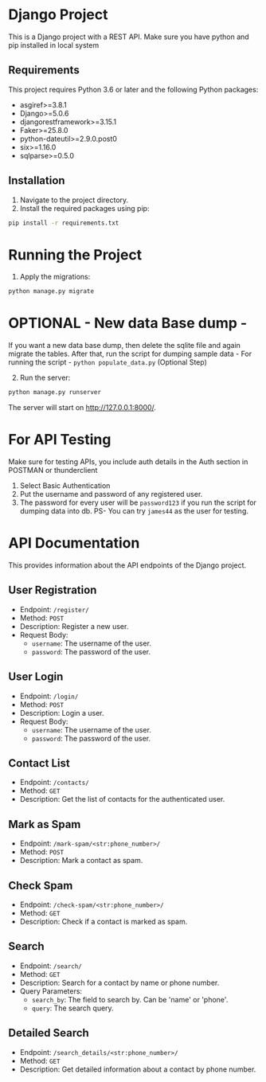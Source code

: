 # Django Project

This is a Django project with a REST API.
Make sure you have python and pip installed in local system

## Requirements
This project requires Python 3.6 or later and the following Python packages:

- asgiref>=3.8.1
- Django>=5.0.6
- djangorestframework>=3.15.1
- Faker>=25.8.0
- python-dateutil>=2.9.0.post0
- six>=1.16.0
- sqlparse>=0.5.0

## Installation
1. Navigate to the project directory.
2. Install the required packages using pip:

```bash
pip install -r requirements.txt
```

# Running the Project
1. Apply the migrations:

``` bash
python manage.py migrate 
```

# OPTIONAL - New data Base dump -
If you want a new data base dump, then delete the sqlite file and again migrate the tables.
After that, run the script for dumping sample data - 
For running the script - ``` python populate_data.py ``` (Optional Step)



2. Run the server:
``` bash 
python manage.py runserver
```
The server will start on http://127.0.0.1:8000/.




# For API Testing
Make sure for testing APIs,  you include auth details in the Auth section in POSTMAN or thunderclient
1. Select Basic Authentication
2. Put the username and password of any registered user. 
3. The password for every user will be ``` password123 ``` if you run the script for dumping data into db.
PS- You can try ```james44``` as the user for testing.


# API Documentation

This provides information about the API endpoints of the Django project.

## User Registration

- Endpoint: `/register/`
- Method: `POST`
- Description: Register a new user.
- Request Body: 
    - `username`: The username of the user.
    - `password`: The password of the user.

## User Login

- Endpoint: `/login/`
- Method: `POST`
- Description: Login a user.
- Request Body: 
    - `username`: The username of the user.
    - `password`: The password of the user.

## Contact List

- Endpoint: `/contacts/`
- Method: `GET`
- Description: Get the list of contacts for the authenticated user.

## Mark as Spam

- Endpoint: `/mark-spam/<str:phone_number>/`
- Method: `POST`
- Description: Mark a contact as spam.

## Check Spam

- Endpoint: `/check-spam/<str:phone_number>/`
- Method: `GET`
- Description: Check if a contact is marked as spam.

## Search

- Endpoint: `/search/`
- Method: `GET`
- Description: Search for a contact by name or phone number.
- Query Parameters: 
    - `search_by`: The field to search by. Can be 'name' or 'phone'.
    - `query`: The search query.

## Detailed Search

- Endpoint: `/search_details/<str:phone_number>/`
- Method: `GET`
- Description: Get detailed information about a contact by phone number.